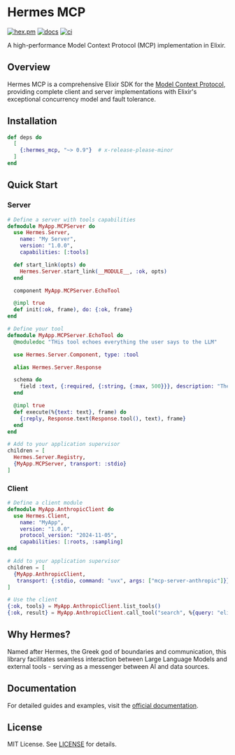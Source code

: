 # Hermes MCP

[![hex.pm](https://img.shields.io/hexpm/v/hermes_mcp.svg)](https://hex.pm/packages/hermes_mcp)
[![docs](https://img.shields.io/badge/hex-docs-blue.svg)](https://hexdocs.pm/hermes_mcp)
[![ci](https://github.com/cloudwalk/hermes-mcp/actions/workflows/ci.yml/badge.svg)](https://github.com/cloudwalk/hermes-mcp/actions/workflows/ci.yml)

A high-performance Model Context Protocol (MCP) implementation in Elixir.

## Overview

Hermes MCP is a comprehensive Elixir SDK for the [Model Context Protocol](https://spec.modelcontextprotocol.io/), providing complete client and server implementations with Elixir's exceptional concurrency model and fault tolerance.

## Installation

```elixir
def deps do
  [
    {:hermes_mcp, "~> 0.9"}  # x-release-please-minor
  ]
end
```

## Quick Start

### Server

```elixir
# Define a server with tools capabilities
defmodule MyApp.MCPServer do
  use Hermes.Server, 
    name: "My Server", 
    version: "1.0.0", 
    capabilities: [:tools]

  def start_link(opts) do
    Hermes.Server.start_link(__MODULE__, :ok, opts)
  end

  component MyApp.MCPServer.EchoTool

  @impl true
  def init(:ok, frame), do: {:ok, frame}
end

# Define your tool
defmodule MyApp.MCPServer.EchoTool do
  @moduledoc "THis tool echoes everything the user says to the LLM"

  use Hermes.Server.Component, type: :tool

  alias Hermes.Server.Response

  schema do
    field :text, {:required, {:string, {:max, 500}}}, description: "The text to be echoed, max of 500 chars"
  end

  @impl true
  def execute(%{text: text}, frame) do
    {:reply, Response.text(Response.tool(), text), frame}
  end
end

# Add to your application supervisor
children = [
  Hermes.Server.Registry,
  {MyApp.MCPServer, transport: :stdio}
]
```

### Client  

```elixir
# Define a client module
defmodule MyApp.AnthropicClient do
  use Hermes.Client,
    name: "MyApp",
    version: "1.0.0",
    protocol_version: "2024-11-05",
    capabilities: [:roots, :sampling]
end

# Add to your application supervisor
children = [
  {MyApp.AnthropicClient, 
   transport: {:stdio, command: "uvx", args: ["mcp-server-anthropic"]}}
]

# Use the client
{:ok, tools} = MyApp.AnthropicClient.list_tools()
{:ok, result} = MyApp.AnthropicClient.call_tool("search", %{query: "elixir"})
```

## Why Hermes?

Named after Hermes, the Greek god of boundaries and communication, this library facilitates seamless interaction between Large Language Models and external tools - serving as a messenger between AI and data sources.

## Documentation

For detailed guides and examples, visit the [official documentation](https://hexdocs.pm/hermes_mcp).

## License

MIT License. See [LICENSE](./LICENSE) for details.
